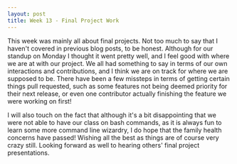 ```yaml
---
layout: post
title: Week 13 - Final Project Work
---
```


This week was mainly all about final projects. Not too much to say that I haven't covered in previous blog posts, to be honest. Although for our standup on Monday I thought it went pretty well, and I feel good with where we are at with our project. We all had something to say in terms of our own interactions and contributions, and I think we are on track for where we are supposed to be. There have been a few missteps in terms of getting certain things pull requested, such as some features not being deemed priority for their next release, or even one contributor actually finishing the feature we were working on first!

I will also touch on the fact that although it's a bit disappointing that we were not able to have our class on bash commands, as it is always fun to learn some more command line wizardry, I do hope that the family health concerns have passed! Wishing all the best as things are of course very crazy still. Looking forward as well to hearing others' final project presentations.
